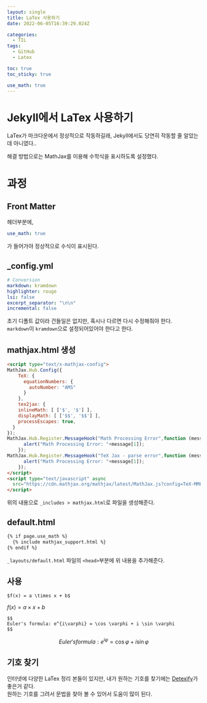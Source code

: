 ```yaml
---
layout: single
title: LaTex 사용하기
date: 2022-06-05T16:39:29.024Z

categories:
  - TIL
tags:
  - GitHub
  - Latex

toc: true
toc_sticky: true

use_math: true
---
```


# Jekyll에서 LaTex 사용하기
LaTex가 마크다운에서 정상적으로 작동하길래, Jekyll에서도 당연히 작동할 줄 알았는데 아니였다..  

해결 방법으로는 MathJax를 이용해 수학식을 표시하도록 설정했다.

# 과정
## Front Matter
헤더부분에,  
```yml
use_math: true
```
가 들어가야 정상적으로 수식이 표시된다.

## _config.yml
```yml
# Conversion
markdown: kramdown
highlighter: rouge
lsi: false
excerpt_separator: "\n\n"
incremental: false
```
초기 디폴트 값이라 건들일은 없지만, 혹시나 다르면 다시 수정해줘야 한다.  
`markdown`이 `kramdown`으로 설정되어있어야 한다고 한다.

## mathjax.html 생성
```html
<script type="text/x-mathjax-config">
MathJax.Hub.Config({
    TeX: {
      equationNumbers: {
        autoNumber: "AMS"
      }
    },
    tex2jax: {
    inlineMath: [ ['$', '$'] ],
    displayMath: [ ['$$', '$$'] ],
    processEscapes: true,
  }
});
MathJax.Hub.Register.MessageHook("Math Processing Error",function (message) {
	  alert("Math Processing Error: "+message[1]);
	});
MathJax.Hub.Register.MessageHook("TeX Jax - parse error",function (message) {
	  alert("Math Processing Error: "+message[1]);
	});
</script>
<script type="text/javascript" async
  src="https://cdn.mathjax.org/mathjax/latest/MathJax.js?config=TeX-MML-AM_CHTML">
</script>
```
위의 내용으로 `_includes > mathjax.html`로 파일을 생성해준다.

## default.html
```html
{% if page.use_math %}
  {% include mathjax_support.html %}
{% endif %}
```
`_layouts/default.html` 파일의 `<head>`부분에 위 내용을 추가해준다.

## 사용
```
$f(x) = a \times x + b$
```
$f(x) = a \times x + b$

```
$$
Euler's formula: e^{i\varphi} = \cos \varphi + i \sin \varphi
$$
```

$$
Euler's formula: e^{i\varphi} = \cos \varphi + i \sin \varphi
$$

## 기호 찾기
인터넷에 다양한 LaTex 정리 본들이 있지만, 내가 원하는 기호를 찾기에는 [Detexify](http://detexify.kirelabs.org/classify.html)가 좋은거 같다.  
원하는 기호를 그려서 문법을 찾아 볼 수 있어서 도움이 많이 된다.